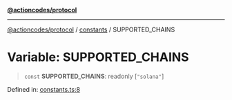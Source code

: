 [**@actioncodes/protocol**](../../README.md)

***

[@actioncodes/protocol](../../modules.md) / [constants](../README.md) / SUPPORTED\_CHAINS

# Variable: SUPPORTED\_CHAINS

> `const` **SUPPORTED\_CHAINS**: readonly \[`"solana"`\]

Defined in: [constants.ts:8](https://github.com/otaprotocol/actioncodes/blob/7fa582d3aecdeca51131d2fc9eec0802298f9a4d/src/constants.ts#L8)
